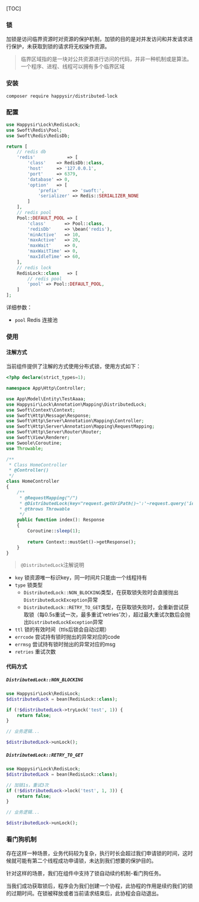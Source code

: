 [TOC]
### 锁
加锁是访问临界资源时对资源的保护机制，加锁的目的是对并发访问和并发请求进行保护，未获取到锁的请求将无权操作资源。
> 临界区域指的是一块对公共资源进行访问的代码，并非一种机制或是算法。一个程序、进程、线程可以拥有多个临界区域

### 安装
```shell
composer require happysir/distributed-lock
```

### 配置
```php
use Happysir\Lock\RedisLock;
use Swoft\Redis\Pool;
use Swoft\Redis\RedisDb;

return [
    // redis db
    'redis'            => [
        'class'    => RedisDb::class,
        'host'     => '127.0.0.1',
        'port'     => 6379,
        'database' => 0,
        'option'   => [
            'prefix'     => 'swoft:',
            'serializer' => Redis::SERIALIZER_NONE
        ]
    ],
    // redis pool
    Pool::DEFAULT_POOL => [
        'class'       => Pool::class,
        'redisDb'     => \bean('redis'),
        'minActive'   => 10,
        'maxActive'   => 20,
        'maxWait'     => 0,
        'maxWaitTime' => 0,
        'maxIdleTime' => 60,
    ],
    // redis lock
    RedisLock::class   => [
        // redis pool
        'pool' => Pool::DEFAULT_POOL,
    ]
];
```

详细参数：
- `pool` Redis 连接池 

### 使用
#### 注解方式
当前组件提供了注解的方式使用分布式锁，使用方式如下：
```php
<?php declare(strict_types=1);

namespace App\Http\Controller;

use App\Model\Entity\TestAaaa;
use Happysir\Lock\Annotation\Mapping\DistributedLock;
use Swoft\Context\Context;
use Swoft\Http\Message\Response;
use Swoft\Http\Server\Annotation\Mapping\Controller;
use Swoft\Http\Server\Annotation\Mapping\RequestMapping;
use Swoft\Http\Server\Router\Router;
use Swoft\View\Renderer;
use Swoole\Coroutine;
use Throwable;

/**
 * Class HomeController
 * @Controller()
 */
class HomeController
{
    /**
     * @RequestMapping("/")
     * @DistributedLock(key="request.getUriPath()~':'~request.query('id')",ttl=6,type=DistributedLock::RETRY_TO_GET)
     * @throws Throwable
     */
    public function index(): Response
    {
        Coroutine::sleep(1);
        
        return Context::mustGet()->getResponse();
    }
}
````

> `@DistributedLock`注解说明

- `key` 锁资源唯一标识key，同一时间片只能由一个线程持有
- `type` 锁类型 
    - `DistributedLock::NON_BLOCKING`类型，在获取锁失败时会直接抛出`DistributedLockException`异常
    - `DistributedLock::RETRY_TO_GET`类型，在获取锁失败时，会重新尝试获取锁（每0.5s重试一次，最多重试'retries'次），超过最大重试次数后会抛出`DistributedLockException`异常
- `ttl` 锁的有效时间（ttls后锁会自动过期）
- `errcode` 尝试持有锁时抛出的异常对应的code
- `errmsg` 尝试持有锁时抛出的异常对应的msg
- `retries` 重试次数

#### 代码方式
##### `DistributedLock::NON_BLOCKING`
```php
use Happysir\Lock\RedisLock;
$distributedLock = bean(RedisLock::class);

if (!$distributedLock->tryLock('test', 1)) {
    return false;
}

// 业务逻辑...

$distributedLock->unLock();
```
##### `DistributedLock::RETRY_TO_GET`
```php
use Happysir\Lock\RedisLock;
$distributedLock = bean(RedisLock::class);

// 加锁1s，重试3次
if (!$distributedLock->lock('test', 1, 3)) {
    return false;
}

// 业务逻辑...

$distributedLock->unLock();
```

### 看门狗机制
存在这样一种场景，业务代码较为复杂，执行时长会超过我们申请锁的时间，这时候就可能有第二个线程成功申请锁，未达到我们想要的保护目的。

针对这样的场景，我们在组件中支持了锁自动续约机制-看门狗任务。

当我们成功获取锁后，程序会为我们创建一个协程，此协程的作用是续约我们的锁的过期时间。在锁被释放或者当前请求结束后，此协程会自动退出。
